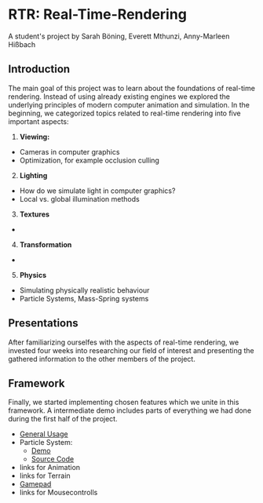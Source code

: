 # RTR: Real-Time-Rendering

A student's project by Sarah Böning, Everett Mthunzi, Anny-Marleen Hißbach

## Introduction

The main goal of this project was to learn about the foundations of real-time rendering. Instead of using already existing engines we explored the underlying principles of modern computer animation and simulation. In the beginning, we categorized topics related to real-time rendering into five important aspects:  
1. **Viewing:**
  - Cameras in computer graphics
  - Optimization, for example occlusion culling
2. **Lighting**
  - How do we simulate light in computer graphics?
  - Local vs. global illumination methods
3. **Textures**
  - 
4. **Transformation**
  -
5. **Physics**
  - Simulating physically realistic behaviour
  - Particle Systems, Mass-Spring systems


## Presentations

After familiarizing ourselfes with the aspects of real-time rendering, we invested four weeks into researching our field of interest and presenting the gathered information to the other members of the project.

## Framework

Finally, we started implementing chosen features which we unite in this framework. A intermediate demo includes parts of everything we had done during the first half of the project.

* [General Usage](framework/README.md)
* Particle System:
  * [Demo](framework/apps/rtr_physics_demo/README.md)
  * [Source Code](framework/rendering/include/rtr/ren/README.md)
* links for Animation
* links for Terrain
* [Gamepad](framework/rendering/include/rtr/gamepad/README.md)
* links for Mousecontrolls
